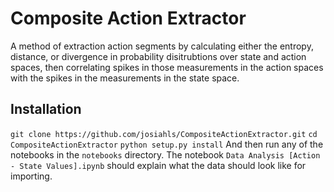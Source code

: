 # Composite Action Extractor
A method of extraction action segments by calculating either the entropy, distance, or divergence in 
probability disitrubtions over state and action spaces, then correlating spikes in those measurements in the action spaces
with the spikes in the measurements in the state space.

## Installation 
`git clone https://github.com/josiahls/CompositeActionExtractor.git`
`cd CompositeActionExtractor`
`python setup.py install`
And then run any of the notebooks in the `notebooks` directory. 
The notebook `Data Analysis [Action - State Values].ipynb` should explain what the data should look like for importing.
